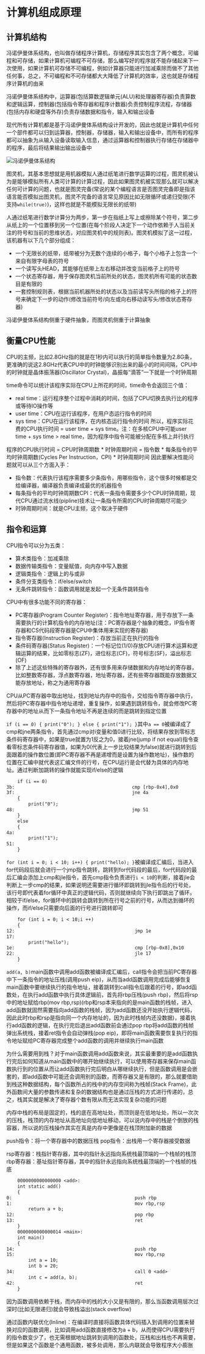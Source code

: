 # 计算机组成原理

## 计算机结构

冯诺伊曼体系结构，也叫做存储程序计算机，存储程序其实包含了两个概念，可编程和可存储，如果计算机可编程不可存储，那么编写好的程序就不能存储起来下一次使用，如果计算机可存储不可编程，例如计算器只能进行加减乘除而做不了其他任何事，总之，不可编程和不可存储都大大降低了计算机的效率，这也就是存储程序计算机的由来

冯诺伊曼体系结构中，运算器(包括算数逻辑单元(ALU)和处理器寄存器)负责算数和逻辑运算，控制器(包括指令寄存器和程序计数器)负责控制程序流程，存储器(包括内存和硬盘等外存)负责存储数据和指令，输入和输出设备

现代所有计算机都是基于冯诺伊曼体系结构设计开发的，因此也就是计算机中任何一个部件都可以归到运算器，控制器，存储器，输入和输出设备中，而所有的程序都可以抽象为从输入设备读取输入信息，通过运算器和控制器执行存储在存储器中的程序，最后将结果输出输出设备中

![冯诺伊曼体系结构](./pics/Von_Neumann_architecture.jpeg)

图灵机，其基本思想就是用机器模拟人通过纸笔进行数学运算的过程，图灵机被认为是能够模拟所有人类可计算的计算过程，因此如果图灵机被实现那么就可以解决任何可计算的问题，也就是图灵完备(常说的某个编程语言是否图灵完备即是指该语言能否模拟出图灵机，图灵不完备的语言常见原因比如无限循环或递归受限(不支持`while(true)`)，这样也就是不能模拟无限长的纸带)

人通过纸笔进行数学计算分为两步，第一步在指纸上写上或擦除某个符号，第二步从纸上的一个位置移到另一个位置(在每个阶段人决定下一个动作依赖于人当前关注的符号和当前的思维状态，对应图灵机中的规则表)。图灵机模拟了这一过程，该机器有以下几个部分组成：
- 一个无限长的纸带，纸带被分为无数个连续的小格子，每个小格子上包含一个来自有限字母表的符号
- 一个读写头HEAD，其能够在纸带上左右移动并改变当前格子上的符号
- 一个状态寄存器，用于保存图灵机当前所处的状态，图灵机所有可能的状态数目是有限的
- 一套控制规则表，根据当前机器所处的状态以及当前读写头所指的格子上的符号来确定下一步的动作(修改当前符号/向左或向右移动读写头/修改状态寄存器)

冯诺伊曼体系结构侧重于硬件抽象，而图灵机侧重于计算抽象

## 衡量CPU性能

CPU的主频，比如2.8GHz指的就是在1秒内可以执行的简单指令数量为2.8G条，更准确的说这2.8GHz代表CPU中的时钟能够识别出来的最小的时间间隔，CPU中的时钟就是晶体振荡器(Oscillator Crystal)，晶振每“滴答”一下就是一个时钟周期

time命令可以统计该程序实际在CPU上所花的时间，time命令会返回三个值：
- real time：运行程序整个过程中消耗的时间，包括了CPU切换去执行比的程序或等待IO操作等
- user time：CPU在运行该程序，在用户态运行指令的时间
- sys time：CPU在运行该程序，在内核态运行指令的时间
所以，程序实际花费的CPU执行时间 = user time + sys time。注：在多核CPU中可能user time + sys time > real time，因为程序中指令可能被分配在多核上并行执行

程序的CPU执行时间 = CPU时钟周期数 * 时钟周期时间 = 指令数 * 每条指令的平均时钟周期数(Cycles Per Instruction，CPI) * 时钟周期时间
因此要解决性能问题就可以从三个方面入手：
- 指令数：代表执行该程序需要多少条指令，用哪些指令，这个很多时候都是交给编译器，编译器负责编译成最优的机器指令
- 每条指令的平均时钟周期数CPI：代表一条指令需要多少个CPU时钟周期，现代CPU通过流水线(pipline)技术让一条指令所需的CPU时钟周期尽可能少
- 时钟周期时间：就是CPU主频，这个取决于硬件

## 指令和运算

CPU指令可以分为五类：
- 算术类指令：加减乘除
- 数据传输类指令：变量赋值，向内存中写入数据
- 逻辑类指令：逻辑上的与或非
- 条件分支类指令：if/else/switch
- 无条件跳转指令：函数调用就是发起一个无条件跳转指令

CPU中有很多功能不同的寄存器：
- PC寄存器(Program Counter Register)：指令地址寄存器，用于存放下一条需要执行的计算机指令的内存地址(注：PC寄存器是个抽象的概念，IP指令寄存器和CS代码段寄存器是CPU中集体用来实现的寄存器)
- 指令寄存器(Instruction Register)：存放当前正在执行的指令
- 条件码寄存器(Status Register)：一个标记位(1/0)存放CPU进行算术运算和逻辑运算的结果，比如零标志(ZF)，进位标志(CF)，符号标志(SF)，溢出标志(OF)
- 除了上述这些特殊的寄存器外，还有很多用来存储数据和内存地址的寄存器，比如整数寄存器，浮点数寄存器，地址寄存器，还有些寄存器既能存放数据又能存放地址，称之为通用寄存器

CPU从PC寄存器中取出地址，找到地址内存中的指令，交给指令寄存器中执行，然后将PC寄存器中指令地址递增，重复操作，如果遇到跳转指令，就会修改PC寄存器中的地址从而下一条指令地址不再是连续的而是跳转到指定位置

`if (i == 0) { print("0"); } else { print("1"); }`其中`a == 0`被编译成了cmp和jne两条指令，首先通过cmp对i变量和值0进行比较，将结果存放到零标志条件码寄存器中，如果是true就置为1反之为0，接着jne(jump if not equal)指令查看零标志条件码寄存器值，如果为0(代表上一步比较结果为false)就进行跳转到后面跟着的操作数位置(即PC寄存器不再是递增而是设置为操作数地址)，操作数的位置在汇编中就代表这汇编文件的行号，在CPU运行是会代替为具体的内存地址。通过判断加跳转的操作就能实现if/else的逻辑

```txt
    if (i == 0) 
3b:                                           cmp [rbp-0x4],0x0
3f:                                           jne 4a
    {
        print("0");
48:                                           jmp 51
    } 
    else 
    {
4a:
        print("1");
51:
    }
```

`for (int i = 0; i < 10; i++) { print("hello); }`被编译成汇编后，当进入for代码段后就会进行一个jmp指令跳转，跳转到for代码段的最后，for代码段的最后汇编会添加上cmp和jle指令，首先cmp指令负责进行`i < 10`的判断，接着jle会判断上一步cmp的结果，如果说明还需要进行循环即跳转到jle指令后的行号处，该行号即代表着for循环中真正的逻辑代码，否则就继续向下执行即跳出了循环。相较于if/else，for循环中的跳转会跳转到所在行号之前的行号，从而达到循环的操作，而if/else只需要向后面的行号进行跳转即可

```txt
    for (int i = 0; i < 10;i ++) 
    {       
12:                                            jmp 1e
17:     
        print("hello");
1e:                                            cmp [rbp-0x8],0x10
22:                                            jle 17
    }
```

`add(a, b)`main函数中调用add函数被编译成汇编后，call指令会把当前PC寄存器中下一条指令的地址压栈(调用push eip)，从而当add函数调用完成后能够恢复main函数中要继续执行的指令地址，接着跳转到call指令后跟着的行号，即add函数处，在执行add函数中执行具体逻辑前，首先将rbp压栈(push rbp)，然后将rsp中的地址赋给rbp(mov rbp,rsp)(rbp和rsp本来指向的是main函数的栈帧，进入add函数就固然需要指向add函数的栈帧，因为add函数还没开始执行逻辑代码，因此此时rbp和rsp是指向同一个内存地址的，因为此时栈帧内还没数据)，接着执行add函数的逻辑，在执行完后退出add函数前会通过pop rbp将add函数的栈帧弹出系统栈，接着ret指令会自动弹栈(pop eip)，即将main函数需要恢复执行的指令地址赋给PC寄存器完成整个add函数的调用并继续执行main函数

为什么需要用到栈？对于main函数调用add函数来说，其实最重要的是add函数执行完后如何知道从main函数中的哪开始继续执行，可以使用寄存器来保存main函数执行到的位置从而让add函数执行完后明白从哪继续执行，但是函数调用是会嵌套的，即add函数中可能还会调用别的函数，而寄存器又是有限的，那么就要借助到栈这种数据结构，每个函数所占的栈中的内存空间称为栈帧(Stack Frame)，此外函数间大量的参数传递和复杂的数据结构也是通过压栈的方式进行传递的，总之，栈其实就是解决了寄存器个数有限从而无法实现复杂功能的问题

内存中栈的布局是固定的，栈的底在高地址处，而顶则是在低地址处，所以一次次的压栈，栈顶的内存地址从高地址向低地址移动，可以说内存中的栈是个倒放的栈容器，所以说的压栈操作其实在真是内存中更像是在栈顶附加新的数据

push指令：将一个寄存器中的数据压栈
pop指令：出栈用一个寄存器接受数据

rsp寄存器：栈指针寄存器，其中的指针永远指向系统栈最顶端的一个栈帧的栈顶
rbp寄存器：基址指针寄存器，其中的指针永远指向系统栈最顶端的一个栈帧的栈底

```txt
    0000000000000000 <add>:
    int static add() 
    {
0:                                             push rbp
1:                                             mov rbp,rsp
        return a + b;
12:                                            pop rbp
13:                                            ret
    }
    0000000000000014 <main>:
    int main() 
    {
14:                                            push rbp
15:                                            mov rbp,rsp
        int a = 10;
        int b = 20;
34:                                            call 0 <add>    
        int c = add(a, b);
42:                                            ret
    }
```

因为函数调用依赖于栈，而内存中的栈的大小又是有限的，那么当函数调用层次过深时(比如无限递归)就会导致栈溢出(stack overflow)

通过函数内联优化(Inline)：在编译时直接将函数具体代码插入到调用的位置来替换对应的函数调用，比如调用add函数直接修改为a + b，从而使得CPU需要执行的指令数变少了，也无需根据地址跳转到调用的函数处，压栈和出栈也不再需要，但是如果这个函数是个通用函数，被多处调用，那么内联就会导致程序大小膨胀
